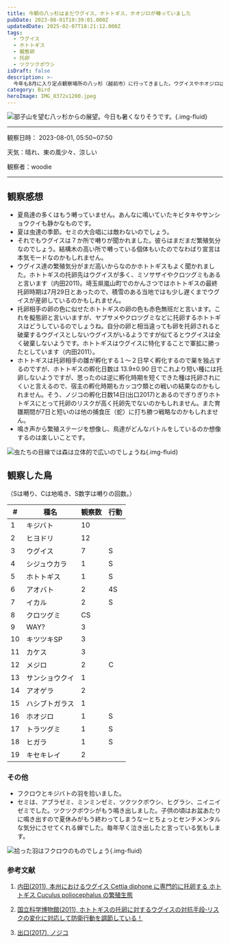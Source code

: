 ```yaml
---
title: 今朝の八ッ杉はまだウグイス、ホトトギス、ホオジロが囀っていました
pubDate: 2023-08-01T19:39:01.000Z
updatedDate: 2025-02-07T18:21:12.000Z
tags:
  - ウグイス
  - ホトトギス
  - 擬態卵
  - 托卵
  - ツクツクボウシ
isDraft: false
description: >-
  今年も8月に入り定点観察場所の八ッ杉（越前市）に行ってきました。ウグイスやホオジロは囀っているかなと思いましたがホトトギスも結構囀っていました。托卵でバトルしているのでしょう。
category: Bird
heroImage: IMG_8372x1200.jpeg
---
```


![部子山を望む八ッ杉からの展望。今日も暑くなりそうです。](https://object-storage.tyo2.conoha.io/v1/nc_938a9d00d6004f1390c354d4a15ef25b/blog-astro-assets/blog-images/B537AD1EBE2C4427A1326B2DD849C3ED/IMG_8372x1200.jpeg){.img-fluid}

----

観察日時： 2023-08-01, 05:50~07:50

天気：晴れ、東の風少々、涼しい

観察者：woodie

---



## 観察感想

- 夏鳥達の多くはもう囀っていません。あんなに鳴いていたキビタキやサンショウクイも静かなものです。
- 夏は虫達の季節。セミの大合唱には敵わないのでしょう。
- それでもウグイスは７か所で囀りが聞かれました。彼らはまだまだ繁殖気分なのでしょう。結構木の高い所で囀っている個体もいたのでなわばり宣言は本気モードなのかもしれません。
- ウグイス達の繁殖気分がまだ高いからなのかホトトギスもよく聞かれました。ホトトギスの托卵先はウグイスが多く、ミソサザイやクロツグミもあると言います（内田2011)。埼玉県嵐山町でのかんさつではホトトギスの最終托卵時期は7月29日とあったので、積雪のある当地ではも少し遅くまでウグイスが産卵しているのかもしれません。
- 托卵相手の卵の色に似せたホトトギスの卵の色も赤色無班だと言います。これを擬態卵と言いいますが、ヤブサメやクロツグミなどに托卵するホトトギスはどうしているのでしょうね。自分の卵と相当違っても卵を托卵されると破棄するウグイスとしないウグイスがいるようですが似てるとウグイスは全く破棄しないようです。ホトトギスはウグイスに特化することで軍拡に勝ったとしています（内田2011）。
- ホトトギスは托卵相手の雛が孵化する１〜２日早く孵化するので巣を独占するのですが、ホトトギスの孵化日数は 13.9±0.90 日でこれより短い種には托卵しないようですが、思ったのは逆に孵化時期を短くできた種は托卵されにくいと言えるので、宿主の孵化時期もカッコウ類との戦いの結果なのかもしれません。そう、ノジコの孵化日数14日(出口2017)とあるのでぎりぎりホトトギスにとって托卵のリスクが高く托卵先でないのかもしれません。また育雛期間が7日と短いのは他の捕食圧（蛇）に打ち勝つ戦略なのかもしれません。
- 鳴き声から繁殖ステージを想像し、鳥達がどんなバトルをしているのか想像するのは楽しいことです。



![虫たちの目線では森は立体的で広いのでしょうね](https://object-storage.tyo2.conoha.io/v1/nc_938a9d00d6004f1390c354d4a15ef25b/blog-astro-assets/blog-images/B537AD1EBE2C4427A1326B2DD849C3ED/IMG_8370x1200.jpeg){.img-fluid}

## 観察した鳥

（Sは囀り、Cは地鳴き、S数字は囀りの回数。）

| #  | 種名           | 観察数 | 行動 |
| -  | --             | ---    | --   |
| 1  | キジバト       | 10     |      |
| 2  | ヒヨドリ       | 12     |      |
| 3  | ウグイス       | 7      | S    |
| 4  | シジュウカラ   | 1      | S    |
| 5  | ホトトギス     | 1      | S    |
| 6  | アオバト       | 2      | 4S   |
| 7  | イカル         | 2      | S    |
| 8  | クロツグミ     | CS     |      |
| 9  | WAY?           | 3      |      |
| 10 | キツツキSP     | 3      |      |
| 11 | カケス         | 3      |      |
| 12 | メジロ         | 2      | C    |
| 13 | サンショウクイ | 1      |      |
| 14 | アオゲラ       | 2      |      |
| 15 | ハシブトガラス | 1      |      |
| 16 | ホオジロ       | 1      | S    |
| 17 | トラツグミ     | 1      | S    |
| 18 | ヒガラ         | 1      | S    |
| 19 | キセキレイ     | 2      |      |

### その他

- フクロウとキジバトの羽を拾いました。
- セミは、アブラゼミ、ミンミンゼミ、ツクツクボウシ、ヒグラシ、ニイニイゼミでした。ツクツクボウシがもう鳴き出しました。子供の頃はお盆あたりに鳴き出すので夏休みがもう終わってしまうなーとちょっとセンチメンタルな気分にさせてくれる蝉でした。毎年早く泣き出したと言っている気もします。

![拾った羽はフクロウのものでしょう](https://object-storage.tyo2.conoha.io/v1/nc_938a9d00d6004f1390c354d4a15ef25b/blog-astro-assets/blog-images/B537AD1EBE2C4427A1326B2DD849C3ED/IMG_8368x1200.jpeg){.img-fluid}





### 参考文献

1. [内田(2011), 本州におけるウグイス Cettia diphone に専門的に托卵する ホトトギス Cuculus poliocephalus の繁殖生態](https://www.jstage.jst.go.jp/article/jjo/60/1/60_1_78/_pdf#:~:text=%E3%83%9B%E3%83%88%E3%83%88%E3%82%AE%E3%82%B9%E5%8D%B5%E3%81%AE%E5%AD%B5%E5%8C%96%E3%81%BE%E3%81%A7,2%20%E6%97%A5%E6%97%A9%E3%81%8F%E5%AD%B5%E5%8C%96%E3%81%97%E3%81%9F%EF%BC%8E)

2. [国立科学博物館(2011), ホトトギスの托卵に対するウグイスの対抗手段‐リスクの変化に対応して防衛行動を調節している！](https://www.kahaku.go.jp/userguide/hotnews/theme.php?id=0001320659934417&p=3)

3. [出口(2017), ノジコ](https://www.bird-research.jp/1/seitai/nojico.pdf)
